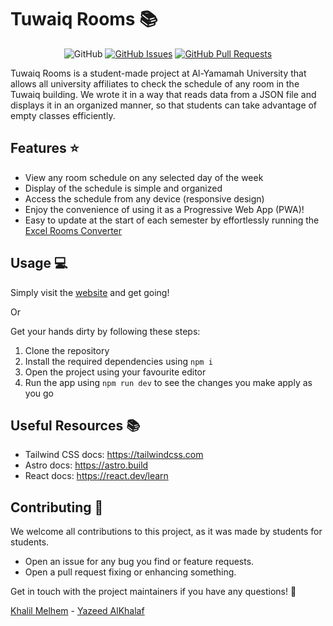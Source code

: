 # Tuwaiq Rooms 📚

<div align="center">

![GitHub](https://img.shields.io/github/license/GDSC-YU/tuwaiq-rooms?style=for-the-badge)
[![GitHub Issues](https://img.shields.io/github/issues/GDSC-YU/tuwaiq-rooms?style=for-the-badge)](https://github.com/GDSC-YU/tuwaiq-rooms/issues)
[![GitHub Pull Requests](https://img.shields.io/github/issues-pr/GDSC-YU/tuwaiq-rooms?style=for-the-badge)](https://github.com/GDSC-YU/tuwaiq-rooms/pulls)

</div>

Tuwaiq Rooms is a student-made project at Al-Yamamah University that allows all university affiliates to check the schedule of any room in the Tuwaiq building. We wrote it in a way that reads data from a JSON file and displays it in an organized manner, so that students can take advantage of empty classes efficiently.

## Features ⭐

- View any room schedule on any selected day of the week
- Display of the schedule is simple and organized
- Access the schedule from any device (responsive design)
- Enjoy the convenience of using it as a Progressive Web App (PWA)!
- Easy to update at the start of each semester by effortlessly running the [Excel Rooms Converter](https://github.com/GDSC-YU/excel-rooms-converter)

## Usage 💻

Simply visit the [website](https://tc.gdscyu.com/) and get going!

Or

Get your hands dirty by following these steps:

1. Clone the repository
2. Install the required dependencies using `npm i`
3. Open the project using your favourite editor
4. Run the app using `npm run dev` to see the changes you make apply as you go

## Useful Resources 📚

- Tailwind CSS docs: https://tailwindcss.com
- Astro docs: https://astro.build
- React docs: https://react.dev/learn

## Contributing 🤝

We welcome all contributions to this project, as it was made by students for students.

- Open an issue for any bug you find or feature requests.
- Open a pull request fixing or enhancing something.

Get in touch with the project maintainers if you have any questions! 🚀

[Khalil Melhem](https://github.com/pewpewded) - [Yazeed AlKhalaf](https://github.com/YazeedAlKhalaf)
